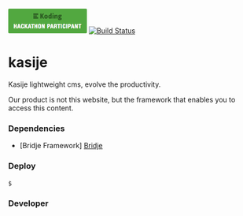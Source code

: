 [![Koding Hackathon Badge](/koding_hackathon_badge.png?raw=true "Koding Hackathon Badge")](https://koding.com/Hackathon) [![Build Status](https://travis-ci.org/touwolf/kasije.svg?branch=master)](https://travis-ci.org/touwolf/kasije)


# kasije
Kasije lightweight cms, evolve the productivity.

Our product is not this website, but the framework that enables you to access this content.

### Dependencies

* [Bridje Framework] [Bridje]


### Deploy

```sh
$ 
```

### Developer


[Bridje]: <https://github.com/bridje/bridje-framework>
